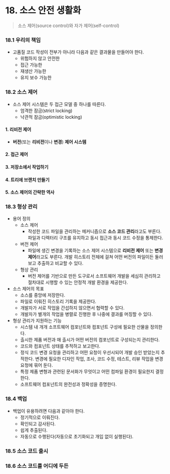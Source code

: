 # 18. 소스 안전 생활화

> 소스 제어(source control)와 자가 제어(self-control)



### 18.1 우리의 책임

- 고품질 코드 작성이 전부가 아니라 다음과 같은 결과물을 만들어야 한다.
  - 위험하지 않고 안전한
  - 접근 가능한
  - 재생산 가능한
  - 유지 보수 가능한



### 18.2 소스 제어

- 소스 제어 시스템은 두 접근 모델 중 하나를 따른다.
  - 엄격한 잠금(strict locking)
  - 낙관적 잠금(optimistic locking)

#### 1. 리비전 제어

- **버전**(또는 **리비전**이나 **변경**) **제어 시스템**

#### 2. 접근 제어

#### 3. 저장소에서 작업하기

#### 4. 트리에 브랜치 만들기

#### 5. 소스 제어의 간략한 역사



### 18.3 형상 관리

- 용어 정의
  - 소스 제어
    - 작성한 코드 파일을 관리하는 메커니즘으로 **소스 코드 관리**라고도 부른다. 파일과 디렉터리 구조를 유지하고 동시 접근과 동시 코드 수정을 통제한다.
  - 버전 제어
    - 파일에 생긴 변경을 기록하는 소스 제어 시스템으로 **리비전 제어** 또는 **변경 제어**라고도 부른다. 개발 히스토리 전체에 걸쳐 어떤 버전의 파일이든 둘러보고 추출하고 비교할 수 있다.
  - 형상 관리
    - 버전 제어를 기반으로 만든 도구로서 소프트웨어 개발을 세심히 관리하고 절차대로 시행할 수 있는 안정적 개발 환경을 제공한다.
- 소스 제어의 목표
  - 소스를 중앙에 저장한다.
  - 파일로 이뤄진 히스토리 기록을 제공한다.
  - 개발자가 서로 작업을 간섭하지 않으면서 협력할 수 있다.
  - 개발자가 별개의 작업을 병렬로 진행한 후 나중에 결과를 머징할 수 있다.
- 형상 관리가 지원하는 기능
  - 시스템 내 개개 소프트웨어 컴포넌트와 컴포넌트 구성에 필요한 산물을 정의한다.
  - 출시한 제품 버전과 매 출시가 어떤 버전의 컴포넌트로 구성되는지 관리한다.
  - 코드와 컴포넌트 상태를 추적하고 보고한다. 
  - 정식 코드 변경 요청을 관리하고 어떤 요청이 우선시되어 개발 승인 받았는지 추적한다. 변경에 필요한 디자인 작업, 조사, 코드 수정, 테스트, 리뷰 작업을 변경 요청에 묶어 둔다.
  - 특정 제품 변형과 관련된 문서화가 무엇이고 어떤 컴파일 환경이 필요한지 결정한다.
  - 소프트웨어 컴포넌트의 완전성과 정확성을 증명한다.



### 18.4 백업

- 백업이 유용하려면 다음과 같아야 한다.
  - 정기적으로 이뤄진다.
  - 확인되고 감사된다.
  - 쉽게 추출된다.
  - 자동으로 수행된다(자동으로 초기화되고 개입 없이 실행된다).



### 18.5 소스 코드 출시



### 18.6 소스 코드를 어디에 두든

